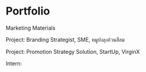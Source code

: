 # Portfolio
Marketing Materials

Project: Branding Strategist, SME, หมูปงลุงอ้วนสีลม

Project: Promotion Strategy Solution, StartUp, VirginX

Intern: 
